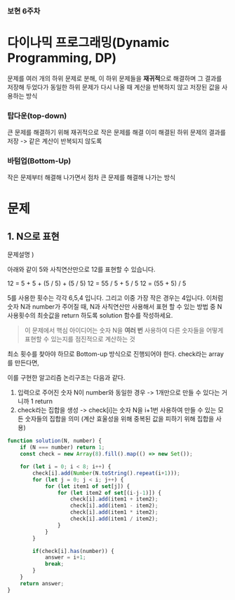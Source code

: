 ### 보현 6주차


# 다이나믹 프로그래밍(Dynamic Programming, DP)

문제를 여러 개의 하위 문제로 분해, 이 하위 문제들을 **재귀적**으로 해결하며 그 결과를 저장해 두었다가 동일한 하위 문제가 다시 나올 때 계산을 반복하지 않고 저장된 값을 사용하는 방식


### 탑다운(top-down)
큰 문제를 해결하기 위해 재귀적으로 작은 문제를 해결
이미 해결된 하위 문제의 결과를 저장 -> 같은 계산이 반복되지 않도록

### 바텀업(Bottom-Up)
작은 문제부터 해결해 나가면서 점차 큰 문제를 해결해 나가는 방식




# 문제
## 1. N으로 표현

문제설명 )

아래와 같이 5와 사칙연산만으로 12를 표현할 수 있습니다.

12 = 5 + 5 + (5 / 5) + (5 / 5)
12 = 55 / 5 + 5 / 5
12 = (55 + 5) / 5

5를 사용한 횟수는 각각 6,5,4 입니다. 그리고 이중 가장 작은 경우는 4입니다.
이처럼 숫자 N과 number가 주어질 때, N과 사칙연산만 사용해서 표현 할 수 있는 방법 중 N 사용횟수의 최솟값을 return 하도록 solution 함수를 작성하세요.



> 이 문제에서 핵심 아이디어는 숫자 N을 **여러 번** 사용하여 다른 숫자들을 어떻게 표현할 수 있는지를 점진적으로 계산하는 것

최소 횟수를 찾아야 하므로 Bottom-up 방식으로 진행되어야 한다. 
check라는 array를 만든다면, 

이를 구현한 알고리즘 논리구조는 다음과 같다.

1. 입력으로 주어진 숫자 N이 number와 동일한 경우 -> 1개만으로 만들 수 있다는 거니까 1 return
2. check라는 집합을 생성 -> check[i]는 숫자 N을 i+1번 사용하여 만들 수 있는 모든 숫자들의 집합을 의미
   (계산 효울성을 위해 중복된 값을 피하기 위해 집합을 사용)


```JavaScript
function solution(N, number) {
    if (N === number) return 1;
    const check = new Array(8).fill().map(() => new Set());

    for (let i = 0; i < 8; i++) {
        check[i].add(Number(N.toString().repeat(i+1)));
        for (let j = 0; j < i; j++) {
            for (let item1 of set[j]) {
                for (let item2 of set[(i-j-1)]) {
                    check[i].add(item1 + item2);
                    check[i].add(item1 - item2);
                    check[i].add(item1 * item2);
                    check[i].add(item1 / item2);
                }
            }
        }

        if(check[i].has(number)) {
            answer = i+1;
            break;
        }
    }
    return answer;
}
```



